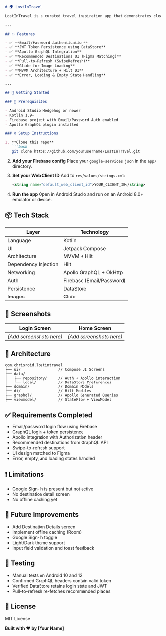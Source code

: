 ```markdown
# 🌍 LostInTravel

LostInTravel is a curated travel inspiration app that demonstrates clean architecture, authentication, state handling, and modern Android development using **Jetpack Compose**.

---

## ✨ Features

- ✅ **Email/Password Authentication**
- ✅ **JWT Token Persistence using DataStore**
- ✅ **Apollo GraphQL Integration**
- ✅ **Recommended Destinations UI (Figma Matching)**
- ✅ **Pull-to-Refresh (SwipeRefresh)**
- ✅ **Glide for Image Loading**
- ✅ **MVVM Architecture + Hilt DI**
- ✅ **Error, Loading & Empty State Handling**

---

## 🚀 Getting Started

### 🧰 Prerequisites

- Android Studio Hedgehog or newer
- Kotlin 1.9+
- Firebase project with Email/Password Auth enabled
- Apollo GraphQL plugin installed

### ⚙️ Setup Instructions

1. **Clone this repo**  
   ```bash
   git clone https://github.com/yourusername/LostInTravel.git
   ```

2. **Add your Firebase config** Place your `google-services.json` in the `app/` directory.

3. **Set your Web Client ID** Add to `res/values/strings.xml`:
   ```xml
   <string name="default_web_client_id">YOUR_CLIENT_ID</string>
   ```

4. **Run the app** Open in Android Studio and run on an Android 8.0+ emulator or device.

## 📦 Tech Stack

| Layer | Technology | 
| --- | --- |
| Language | Kotlin |
| UI | Jetpack Compose |
| Architecture | MVVM + Hilt |
| Dependency Injection | Hilt |
| Networking | Apollo GraphQL + OkHttp |
| Auth | Firebase (Email/Password) |
| Persistence | DataStore |
| Images | Glide |

## 📸 Screenshots

| Login Screen | Home Screen |
| --- | --- |
| *(Add screenshots here)* | *(Add screenshots here)* |

## 🧱 Architecture

```
com.chrisroid.lostintravel
├── ui/                 // Compose UI Screens
├── data/
│   ├── repository/     // Auth + Apollo interaction
│   └── local/          // DataStore Preferences
├── domain/             // Domain Models
├── di/                 // Hilt Modules
├── graphql/            // Apollo Generated Queries
├── viewmodel/          // StateFlow + ViewModel
```

## ✅ Requirements Completed
* Email/password login flow using Firebase
* GraphQL login + token persistence
* Apollo integration with Authorization header
* Recommended destinations from GraphQL API
* Swipe-to-refresh support
* UI design matched to Figma
* Error, empty, and loading states handled

## ❗ Limitations
* Google Sign-In is present but not active
* No destination detail screen
* No offline caching yet

## 🌱 Future Improvements
* Add Destination Details screen
* Implement offline caching (Room)
* Google Sign-In toggle
* Light/Dark theme support
* Input field validation and toast feedback

## 🧪 Testing
* Manual tests on Android 10 and 12
* Confirmed GraphQL headers contain valid token
* Verified DataStore retains login state and JWT
* Pull-to-refresh re-fetches recommended places

## 📜 License
MIT License

**Built with ❤️ by [Your Name]**
```
